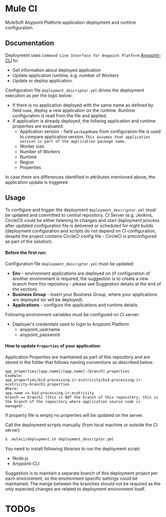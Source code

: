 # Mule CI

MuleSoft Anypoint Platform application deployment and runtime configuration.

## Documentation

Deployment uses `Command Line Interface for Anypoint Platform` [Anypoint-CLI](https://docs.mulesoft.com/runtime-manager/anypoint-platform-cli) to:
* Get information about deployed application
* Update application runtime, e.g. number of Workers
* Update or deploy application.

Configuration file `deployment_descriptor.yml` drives the deployment execution as per the logic below:

* If there is no application deployed with the same name as defined by field `name`, deploy a new application on the runtime. Runtime configuration is read from the file and applied.
* If application is already deployed, the follwing application and runtime properties are evaluated:
    * Application version - field `packageName` from configuration file is used to compare application version. `This assumes that application version is part of the application package name.`
    * Worker size
    * Number of Workers
    * Runtime
    * Region
    * Properties

In case there are differences identified in attributes mentioned above, the application update is triggered

## Usage

To configure and trigger the deployment `deployment_descriptor.yml` must be updated and committed to central repository. CI Server (e.g. Jenkins, CircleCI) could be either listening to changes and start deployment process after updated configuration file is delivered or scheduled for night builds (deployment configuration and scripts do not depend on CI configuration, despite the project contains CircleCI config file - CircleCI is preconfigured as part of the solution).

#### Before the first run:

Configuration file `deployment_descriptor.yml` must be updated:
* **Env** - environment applications are deployed on (if configuration of another environment is required, the suggestion is to create a new branch from this repository - please see Suggestion details at the end of the section).
* **Business Group** - insert your Business Group, where your applications are deployed (or will be deployed).
* **Applications** - configure the applications and runtime details.

Following environment variables must be configured on CI server:
* Deployer's credentials used to login to Anypoint Platform
   * anypoint_username
   * anypoint_password

#### How to update `Properties` of your application:
Application Properties are maintained as part of this repository and are stored in the folder that follows naming conventions as described below.

```
app_properties/[app.name]/[app.name]-[branch].properties
Example:
app_properties/bid-processing-ir-ecotricity/bid-processing-ir-ecotricity-branch1.properties
Where:
app.name == bid-processing-ir-ecotricity
branch == branch1 (this is NOT the branch of this repository, this is the branch of the repository where application source code is managed).
```

If property file is empty no properties will be updated on the server.


Call the deployment scripts manually (from local machine or outside the CI server)
```sh
$ .muleci/deployment.sh deployment_descriptor.yml
```

You need to install following libraries to run the deployment script: 
* Node.js
* Anypoint-CLI

Suggestion is to maintain a separate branch of this deployment project per each environment, so the environment specific settings could be maintained. The merge between the branches should not be required as the only expected changes are related to deployment environment itself.


# TODOs

